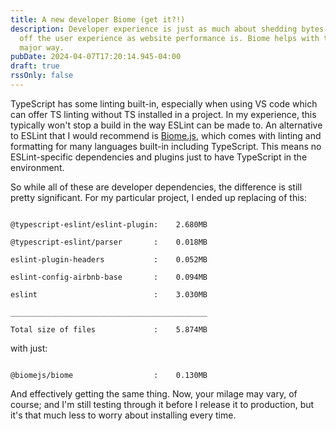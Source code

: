 ```yaml
---
title: A new developer Biome (get it?!)
description: Developer experience is just as much about shedding bytes and time
  off the user experience as website performance is. Biome helps with that in a
  major way.
pubDate: 2024-04-07T17:20:14.945-04:00
draft: true
rssOnly: false
---
```

TypeScript has some linting built-in, especially when using VS code which can offer TS linting without TS installed in a project. In my experience, this typically won't stop a build in the way ESLint can be made to. An alternative to ESLint that I would recommend is [Biome.js](https://www.biomejs.dev), which comes with linting and formatting for many languages built-in including TypeScript. This means no ESLint-specific dependencies and plugins just to have TypeScript in the environment.

So while all of these are developer dependencies, the difference is still pretty significant. For my particular project, I ended up replacing of this:

```

@typescript-eslint/eslint-plugin:    2.680MB

@typescript-eslint/parser       :    0.018MB

eslint-plugin-headers           :    0.052MB

eslint-config-airbnb-base       :    0.094MB

eslint                          :    3.030MB

____________________________________________

Total size of files             :    5.874MB

```

with just:

```

@biomejs/biome                  :    0.130MB

```

And effectively getting the same thing. Now, your milage may vary, of course; and I'm still testing through it before I release it to production, but it's that much less to worry about installing every time.
